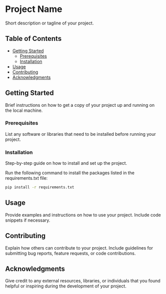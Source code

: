 # Project Name

Short description or tagline of your project.

## Table of Contents

- [Getting Started](#getting-started)
  - [Prerequisites](#prerequisites)
  - [Installation](#installation)
- [Usage](#usage)
- [Contributing](#contributing)
- [Acknowledgments](#acknowledgments)

## Getting Started

Brief instructions on how to get a copy of your project up and running on the local machine.

### Prerequisites

List any software or libraries that need to be installed before running your project.

### Installation

Step-by-step guide on how to install and set up the project.

Run the following command to install the packages listed in the requirements.txt file:
```bash
pip install -r requirements.txt
```

## Usage

Provide examples and instructions on how to use your project. Include code snippets if necessary.

## Contributing

Explain how others can contribute to your project. Include guidelines for submitting bug reports, feature requests, or code contributions.

## Acknowledgments

Give credit to any external resources, libraries, or individuals that you found helpful or inspiring during the development of your project.
